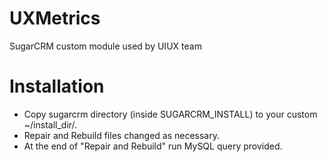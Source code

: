 # UXMetrics
SugarCRM custom module used by UIUX team

# Installation
- Copy sugarcrm directory (inside SUGARCRM_INSTALL) to your custom ~/install_dir/.
- Repair and Rebuild files changed as necessary.
- At the end of "Repair and Rebuild" run MySQL query provided.

